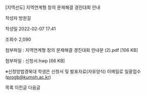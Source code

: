 [지역선도] 지역연계형 창의 문제해결 경진대회 안내



작성자
방원길


작성일
2022-02-07 17:41


조회수
2,090


첨부파일 : 지역연계형 창의 문제해결 경진대회 안내문 (2).pdf [106 KB]  

첨부파일 : 신청서.hwp [66 KB]


※신청방법경북대 학생은 신청서 및 발표자료(자유양식) 이메일로 일괄접수 (progb@kumoh.ac.kr)﻿





목록
이전글
다음글




